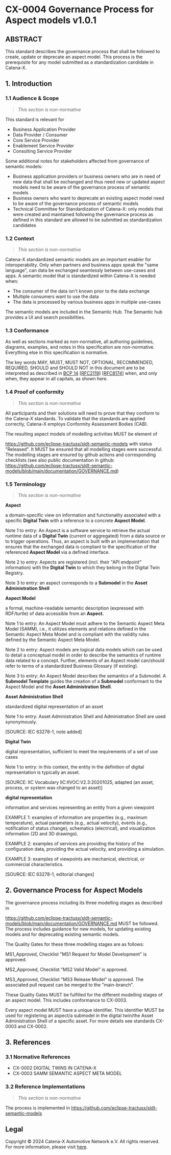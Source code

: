 # CX-0004 Governance Process for Aspect models v1.0.1

## ABSTRACT

This standard describes the governance process that shall be followed to
create, update or deprecate an aspect model. This process is the
prerequisite for any model submitted as a standardization candidate in
Catena-X.

## 1. Introduction

### 1.1 Audience & Scope

> *This section is non-normative*

This standard is relevant for

- Business Application Provider
- Data Provider / Consumer
- Core Service Provider
- Enablement Service Provider
- Consulting Service Provider

Some additional notes for stakeholders affected from governance of
semantic models:

- Business application providers or business owners who are in need of new data that shall be exchanged and thus need new or updated aspect models need to be aware of the governance process of semantic models
- Business owners who want to deprecate an existing aspect model need to be aware of the governance process of semantic models
- Technical Committee for Standardization of Catena-X: only models that were created and maintained following the governance process as defined in this standard are allowed to be submitted as standardization candidates

### 1.2 Context

> *This section is non-normative*

Catena-X standardized semantic models are an important enabler for
interoperability. Only when partners and business apps speak the \"same
language\", can data be exchanged seamlessly between use-cases and apps.
A semantic model that is standardized within Catena-X is needed when:

- The consumer of the data isn\'t known prior to the data exchange
- Multiple consumers want to use the data
- The data is processed by various business apps in multiple use-cases

The semantic models are included in the Semantic Hub. The Semantic hub provides a UI and search possibilities.

### 1.3 Conformance

As well as sections marked as non-normative, all authoring guidelines,
diagrams, examples, and notes in this specification are non-normative.
Everything else in this specification is normative.

The key words MAY, MUST, MUST NOT, OPTIONAL, RECOMMENDED, REQUIRED,
SHOULD and SHOULD NOT in this document are to be interpreted as
described in [BCP
14](https://datatracker.ietf.org/doc/html/bcp14) \[[RFC2119](https://www.w3.org/TR/did-core/#bib-rfc2119)\]
\[[RFC8174](https://www.w3.org/TR/did-core/#bib-rfc8174)\] when, and
only when, they appear in all capitals, as shown here.

### 1.4 Proof of conformity

> *This section is non-normative*

All participants and their solutions will need to prove that they
conform to the Catena-X standards. To validate that the standards are
applied correctly, Catena-X employs Conformity Assessment Bodies (CAB).

The resulting aspect models of modelling activities MUST be element of

https://github.com/eclipse-tractusx/sldt-semantic-models with status
\"Released\". It MUST be ensured that all modelling stages were
successful. The modelling stages are ensured by github actions and
corresponding checklists (see also public documentation in github:
https://github.com/eclipse-tractusx/sldt-semantic-models/blob/main/documentation/GOVERNANCE.md)

### 1.5 Terminology

> *This section is non-normative*

**Aspect**

a domain-specific view on information and functionality associated with
a specific **Digital Twin** with a reference to a concrete **Aspect
Model**.

Note 1 to entry: An Aspect is a software service to retrieve the actual
runtime data of a **Digital Twin** (current or aggregated) from a data
source or to trigger operations. Thus, an aspect is built with an
implementation that ensures that the exchanged data is compliant to the
specification of the referenced **Aspect Model** via a defined
interface.

Note 2 to entry: Aspects are registered (incl. their "API endpoint"
information) with the **Digital Twin** to which they belong in the
Digital Twin Registry.

Note 3 to entry: an aspect corresponds to a **Submodel** in the **Asset
Administration Shell**

**Aspect Model**

a formal, machine-readable semantic description (expressed with
RDF/turtle) of data accessible from an **Aspect.**

Note 1 to entry: An Aspect Model must adhere to the Semantic Aspect Meta Model (SAMM), i.e., it utilizes elements and relations defined in the Semantic Aspect Meta Model and is compliant with the validity rules defined by the Semantic Aspect Meta Model.

Note 2 to entry: Aspect models are logical data models which can be used
to detail a conceptual model in order to describe the semantics of
runtime data related to a concept. Further, elements of an Aspect model
can/should refer to terms of a standardized Business Glossary (if
existing)​.

Note 3 to entry: An Aspect Model describes the semantics of a Submodel.
A **Submodel Template** guides the creation of a **Submodel** conformant
to the Aspect Model and the **Asset Administration Shell**.

**Asset Administration Shell**

standardized digital representation of an asset

Note 1 to entry: Asset Administration Shell and Administration Shell are
used synonymously.

\[SOURCE: IEC 63278-1, note added\]

**Digital Twin**

digital representation, sufficient to meet the requirements of a set of
use cases

Note 1 to entry: in this context, the entity in the definition of
digital representation is typically an asset.

\[SOURCE: IIC Vocabulary IIC:IIVOC:V2.3:20201025, adapted (an asset,
process, or system was changed to an asset)\]

**digital representation**

information and services representing an entity from a given viewpoint

EXAMPLE 1: examples of information are properties (e.g., maximum
temperature), actual parameters (e.g., actual velocity), events (e.g.,
notification of status change), schematics (electrical), and
visualization information (2D and 3D drawings).

EXAMPLE 2: examples of services are providing the history of the
configuration data, providing the actual velocity, and providing a
simulation.

EXAMPLE 3: examples of viewpoints are mechanical, electrical, or
commercial characteristics.

\[SOURCE: IEC 63278-1, editorial changes\]

## 2. Governance Process for Aspect Models

The governance process including its three modelling stages as described
in

https://github.com/eclipse-tractusx/sldt-semantic-models/blob/main/documentation/GOVERNANCE.md
MUST be followed. The process includes guidance for new models, for
updating existing models and for deprecating existing semantic models.

The Quality Gates for these three modelling stages are as follows:

MS1_Approved, Checklist \"MS1 Request for Model Development\" is
approved.

MS2_Approved, Checklist \"MS2 Valid Model\" is approved.

MS3_Approved, Checklist \"MS3 Release Model\" is approved. The
associated pull request can be merged to the \"main-branch\".

These Quality Gates MUST be fulfilled for the different modelling stages
of an aspect model. This includes conformance to CX-0003.

Every aspect model MUST have a unique identifier. This identifier MUST
be used for registering an aspect/a submodel in the digital twin/the
Asset Administration Shell of a specific asset. For more details see
standards CX-0003 and CX-0002.

## 3. References

### 3.1 Normative References

- CX-0002 DIGITAL TWINS IN CATENA-X
- CX-0003 SAMM SEMANTIC ASPECT META MODEL

### 3.2 Reference Implementations

> *This section is non-normative*

The process is implemented in
https://github.com/eclipse-tractusx/sldt-semantic-models

[^1]: https://catena-x.net/fileadmin/user_upload/Vereinsdokumente/Catena-X_IP_Regelwerk_IP_Regulations.pdf

[^2]: https://catena-x.net/de/standard-library

## Legal

Copyright © 2024 Catena-X Automotive Network e.V. All rights reserved. For more information, please visit [here](/copyright).
